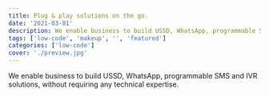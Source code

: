 ```yaml
---
title: Plug & play solutions on the go.
date: '2021-03-01'
description: We enable business to build USSD, WhatsApp, programmable SMS and IVR solutions, without requiring any technical expertise..
tags: ['low-code', 'makeup', '', 'featured']
categories: ['low-code']
cover: './preview.jpg'
---
```


We enable business to build USSD, WhatsApp, programmable SMS and IVR solutions, without requiring any technical expertise.


